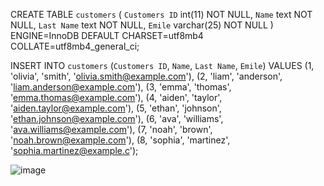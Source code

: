
CREATE TABLE `customers` (
  `Customers ID` int(11) NOT NULL,
  `Name` text NOT NULL,
  `Last Name` text NOT NULL,
  `Emile` varchar(25) NOT NULL
) ENGINE=InnoDB DEFAULT CHARSET=utf8mb4 COLLATE=utf8mb4_general_ci;


INSERT INTO `customers` (`Customers ID`, `Name`, `Last Name`, `Emile`) VALUES
(1, 'olivia', 'smith', 'olivia.smith@example.com'),
(2, 'liam', 'anderson', 'liam.anderson@example.com'),
(3, 'emma', 'thomas', 'emma.thomas@example.com'),
(4, 'aiden', 'taylor', 'aiden.taylor@example.com'),
(5, 'ethan', 'johnson', 'ethan.johnson@example.com'),
(6, 'ava', 'williams', 'ava.williams@example.com'),
(7, 'noah', 'brown', 'noah.brown@example.com'),
(8, 'sophia', 'martinez', 'sophia.martinez@example.c');

![image](https://github.com/BartekRz1/SQL-IT-book-store/assets/131479846/c2241bfc-cb97-4404-89ca-efe6beec8bb1)




